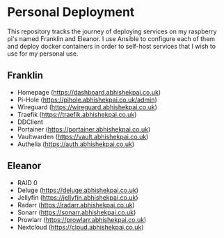 # Personal Deployment
This repository tracks the journey of deploying services on my raspberry pi's named Franklin and Eleanor. I use Ansible to configure each of them and deploy docker containers in order to self-host services that I wish to use for my personal use. 

## Franklin
* Homepage (https://dashboard.abhishekpai.co.uk)
* Pi-Hole (https://pihole.abhishekpai.co.uk/admin)
* Wireguard (https://wireguard.abhishekpai.co.uk)
* Traefik (https://traefik.abhishekpai.co.uk)
* DDClient
* Portainer (https://portainer.abhishekpai.co.uk)
* Vaultwarden (https://vault.abhishekpai.co.uk)
* Authelia (https://auth.abhishekpai.co.uk)

## Eleanor
* RAID 0
* Deluge (https://deluge.abhishekpai.co.uk)
* Jellyfin (https://jellyfin.abhishekpai.co.uk)
* Radarr (https://radarr.abhishekpai.co.uk)
* Sonarr (https://sonarr.abhishekpai.co.uk)
* Prowlarr (https://prowlarr.abhishekpai.co.uk)
* Nextcloud (https://cloud.abhishekpai.co.uk)